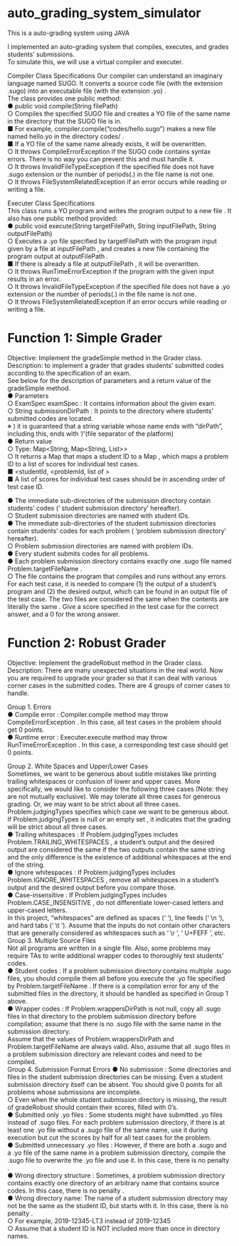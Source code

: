 # auto_grading_system_simulator

This is a auto-grading system using JAVA

I implemented an auto-grading system that compiles, executes, and grades students’ submissions.         
To simulate this, we will use a virtual compiler and executer.         

Compiler Class Specifications
Our compiler can understand an imaginary language named SUGO. It converts a source code file (with the extension .sugo) into an executable file (with the extension .yo) .       
The class provides one public method:       
● public void compile(String filePath)        
○ Compiles the specified SUGO file and creates a YO file of the same name in the directory that the SUGO file is in.        
■ For example, compiler.compile(“codes/hello.sugo”) makes a new file named hello.yo in the directory codes/ .        
■ If a YO file of the same name already exists, it will be overwritten.         
○ It throws CompileErrorException if the SUGO code contains syntax errors. There is no way you can prevent this and must handle it.        
○ It throws InvalidFileTypeException if the specified file does not have .sugo extension or the number of periods(.) in the file name is not one.         
○ It throws FileSystemRelatedException if an error occurs while reading or writing a file.       

Executer Class Specifications        
This class runs a YO program and writes the program output to a new file . It also has one public method provided:       
● public void execute(String targetFilePath, String inputFilePath, String outputFilePath)      
○ Executes a .yo file specified by targetFilePath with the program input given by a file at inputFilePath , and creates a new file containing the program output at outputFilePath .      
■ If there is already a file at outputFilePath , it will be overwritten.        
○ It throws RunTimeErrorException if the program with the given input results in an error.         
○ It throws InvalidFileTypeException if the specified file does not have a .yo extension or the number of periods(.) in the file name is not one.      
○ It throws FileSystemRelatedException if an error occurs while reading or writing a file.      

# Function 1: Simple Grader     
Objective: Implement the gradeSimple method in the Grader class.
Description: to implement a grader that grades students’ submitted codes according to the specification of an exam.     
See below for the description of parameters and a return value of the gradeSimple method.         
● Parameters       
○ ExamSpec examSpec : It contains information about the given exam.         
○ String submissionDirPath : It points to the directory where students’ submitted codes are located.       
※ ) it is guaranteed that a string variable whose name ends with “dirPath”, including this, ends with ‘/’(file separator of the platform)        
● Return value        
○ Type: Map<String, Map<String, List>>          
○ It returns a Map that maps a student ID to a Map , which maps a problem ID to a list of scores for individual test cases.        
■ <studentId, <problemId, list of >       
■ A list of scores for individual test cases should be in ascending order of test case ID.      

● The immediate sub-directories of the submission directory contain students’ codes (‘ student submission directory’ hereafter).      
○ Student submission directories are named with student IDs.         
● The immediate sub-directories of the student submission directories contain students’ codes for each problem ( ‘problem submission directory’ hereafter).          
○ Problem submission directories are named with problem IDs.      
● Every student submits codes for all problems.          
● Each problem submission directory contains exactly one .sugo file named Problem.targetFileName .       
○ The file contains the program that compiles and runs without any errors.        
For each test case, it is needed to compare (1) the output of a student’s program and (2) the desired output, which can be found in an output file of the test case. The two files are considered the same when the contents are literally the same . Give a score specified in the test case for the correct answer, and a 0 for the wrong answer.       

# Function 2: Robust Grader

Objective: Implement the gradeRobust method in the Grader class.       
Description: There are many unexpected situations in the real world. Now you are required to upgrade your grader so that it can deal with various corner cases in the submitted codes. There are 4 groups of corner cases to handle.        

Group 1. Errors       
● Compile error : Compiler.compile method may throw CompileErrorException . In this case, all test cases in the problem should get 0 points.    
● Runtime error : Executer.execute method may throw RunTimeErrorException . In this case, a corresponding test case should get 0 points.       

Group 2. White Spaces and Upper/Lower Cases       
Sometimes, we want to be generous about subtle mistakes like printing trailing whitespaces or confusion of lower and upper cases. More specifically, we would like to consider the following three cases (Note: they are not mutually exclusive). We may tolerate all three cases for generous grading. Or, we may want to be strict about all three cases. Problem.judgingTypes specifies which case we want to be generous about. If Problem.judgingTypes is null or an empty set , it indicates that the grading will be strict about all three cases.        
● Trailing whitespaces : If Problem.judgingTypes includes Problem.TRAILING_WHITESPACES , a student’s output and the desired output are considered the same if the two outputs contain the same string and the only difference is the existence of additional whitespaces at the end of the string.       
● Ignore whitespaces : If Problem.judgingTypes includes Problem.IGNORE_WHITESPACES , remove all whitespaces in a student’s output and the desired output before you compare those.       
● Case-insensitive : If Problem.judgingTypes includes Problem.CASE_INSENSITIVE , do not differentiate lower-cased letters and upper-cased letters.      
In this project, “whitespaces” are defined as spaces (‘ ‘), line feeds (‘ \n ’), and hard tabs (‘ \t ’). Assume that the inputs do not contain other characters that are generally considered as whitespaces such as ‘ \r ’, ‘ U+FEFF ’, etc.       
Group 3. Multiple Source Files      
Not all programs are written in a single file. Also, some problems may require TAs to write additional wrapper codes to thoroughly test students’ codes.       
● Student codes : If a problem submission directory contains multiple .sugo files, you should compile them all before you execute the .yo file specified by Problem.targetFileName . If there is a compilation error for any of the submitted files in the directory, it should be handled as specified in Group 1 above.   
● Wrapper codes : If Problem.wrappersDirPath is not null, copy all .sugo files in that directory to the problem submission directory before compilation; assume that there is no .sugo file with the same name in the submission directory.    
Assume that the values of Problem.wrappersDirPath and Problem.targetFileName are always valid. Also, assume that all .sugo files in a problem submission directory are relevant codes and need to be compiled.      
Group 4. Submission Format Errors
● No submission : Some directories and files in the student submission directories can be missing. Even a student submission directory itself can be absent. You should give 0 points for all problems whose submissions are incomplete.     
○ Even when the whole student submission directory is missing, the result of gradeRobust should contain their scores, filled with 0’s.         
● Submitted only .yo files : Some students might have submitted .yo files instead of .sugo files. For each problem submission directory, if there is at least one .yo file without a .sugo file of the same name, use it during execution but cut the scores by half for all test cases for the problem.       
● Submitted unnecessary .yo files : However, if there are both a .sugo and a .yo file of the same name in a problem submission directory, compile the .sugo file to overwrite the .yo file and use it. In this case, there is no penalty .       
● Wrong directory structure : Sometimes, a problem submission directory contains exactly one directory of an arbitrary name that contains source codes. In this case, there is no penalty .         
● Wrong directory name: The name of a student submission directory may not be the same as the student ID, but starts with it. In this case, there is no penalty .       
○ For example, 2019-12345-LT3 instead of 2019-12345       
○ Assume that a student ID is NOT included more than once in directory names.         
